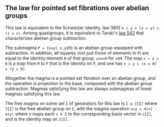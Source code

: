 ## The law for pointed set fibrations over abelian groups

This law is equivalent to the Schweizer identity, law 3810 `x ◇ y = (z ◇ y) ◇ (z ◇ x)`.  Among quasigroups, it is equivalent to Tarski's [law 543](https://teorth.github.io/equational_theories/implications/?543) that characterizes abelian group subtraction.

The submagma `P = {x◇y| x,y∈M}` is an abelian group equipped with subtraction.  In addition, all squares (not just those of elements in `P`) are equal to the identity element `0` of that group, `x◇x=0` for `x∈M`.  The map `x ↦ x ◇ 0` is a map from `M` to `P` that is the identity on `P`, and one has `x ◇ y = (x ◇ 0) ◇ (y ◇ 0)`.

Altogether the magma is a pointed set fibration over an abelian group, and the operation is projection to the base, composed with the abelian group subtraction.  Magmas satisfying this law are always submagmas of linear magmas satisfying this law.

The free magma on some set `Σ` of generators for this law is `Σ ⊔ ℤ[Σ]` where `ℤ[Σ]` is the free abelian group on `Σ`, with the magma operation `x◇y = π(x) - π(y)` where `π` maps each `s ∈ Σ` to the corresponding basis vector in `ℤ[Σ]`, and is the identity map on `ℤ[Σ]`.
